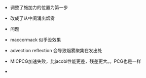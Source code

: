 - 调整了施加力的位置为第一步
- 改成了从中间涌出烟雾

- 问题
- maccormack 似乎没效果
- advection reflection 会导致烟雾聚集在发出处
- MICPCG加速失败，比jacobi性能更差，残差更大。。PCG也是一样
- 
